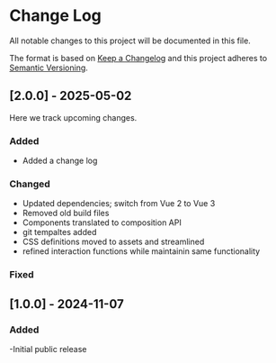 # Change Log
All notable changes to this project will be documented in this file.
 
The format is based on [Keep a Changelog](http://keepachangelog.com/)
and this project adheres to [Semantic Versioning](http://semver.org/).
 
## [2.0.0] - 2025-05-02
 
Here we track upcoming changes.
 
### Added
- Added a change log
 
### Changed
- Updated dependencies; switch from Vue 2 to Vue 3
- Removed old build files
- Components translated to composition API
- git tempaltes added
- CSS definitions moved to assets and streamlined
- refined interaction functions while maintainin same functionality

### Fixed
 
## [1.0.0] - 2024-11-07
 
### Added

-Initial public release
